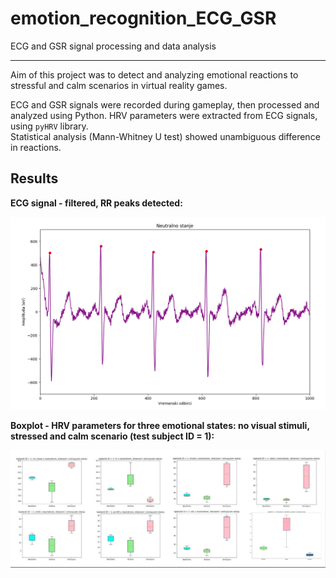 # emotion_recognition_ECG_GSR
ECG and GSR signal processing and data analysis

<hr>

Aim of this project was to detect and analyzing emotional 
reactions to stressful and calm scenarios in virtual reality games.  

ECG and GSR signals were recorded during gameplay, then  processed 
and analyzed using Python. HRV parameters were extracted from ECG 
signals, using `pyHRV` library.  
Statistical analysis (Mann-Whitney U test) showed unambiguous difference
in reactions.

## Results

**ECG signal - filtered, RR peaks detected:**

![ecg_rr_peakes.png](https://raw.githubusercontent.com/bezareva/static/master/emotional_recognition_ECG_GSR/ecg_rr_peakes.png)


**Boxplot - HRV parameters for three emotional states: no visual stimuli, stressed and calm scenario (test subject ID = 1):**

![hrv_parameters.png](https://raw.githubusercontent.com/bezareva/static/master/emotional_recognition_ECG_GSR/hrv_parameters.png)
